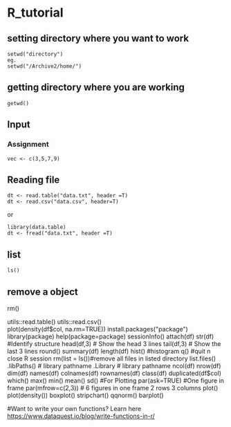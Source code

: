 #  R_tutorial

## setting directory where you want to work
```
setwd("directory")
eg.
setwd("/Archive2/home/")
```
## getting directory where you are working
```
getwd()
```

## Input
### Assignment
```
vec <- c(3,5,7,9)
```

## Reading file
```
dt <- read.table("data.txt", header =T)
dt <- read.csv("data.csv", header=T)
```

or

```
library(data.table)
dt <- fread("data.txt", header =T)
```

## list
```
ls()
```

## remove a object
rm()

utils::read.table()
utils::read.csv()		
plot(density(df$col, na.rm=TRUE))				
install.packages("package")				
library(package)
help(package=package)
sessionInfo()
attach(df)
str(df) #Identify structure
head(df,3) # Show the head 3 lines
tail(df,3) # Show the last 3 lines
round()
summary(df)
length(df)
hist() #histogram
q() #quit n close R session			
rm(list = ls())#remove all files in listed directory
list.files()
.libPaths()		# library pathname
.Library	# library pathname
ncol(df)
nrow(df)
dim(df)
names(df)
colnames(df)
rownames(df)
class(df)
duplicated(df$col)
which()
max()
min()
mean()
sd()
#For Plotting
par(ask=TRUE) #One figure in frame
par(mfrow=c(2,3)) # 6 figures in one frame 2 rows 3 columns
plot()
plot(density())
boxplot()
stripchart()
qqnorm()
barplot()


#Want to write your own functions? Learn here
https://www.dataquest.io/blog/write-functions-in-r/

